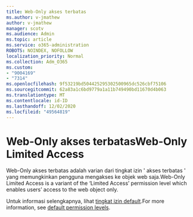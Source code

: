 ```yaml
---
title: Web-Only akses terbatas
ms.author: v-jmathew
author: v-jmathew
manager: scotv
ms.audience: Admin
ms.topic: article
ms.service: o365-administration
ROBOTS: NOINDEX, NOFOLLOW
localization_priority: Normal
ms.collection: Adm_O365
ms.custom:
- "9004169"
- "7314"
ms.openlocfilehash: 9f53219bd504425295302500965dc526cbf75106
ms.sourcegitcommit: 62a83a1c6bd9779a1a11b749490bd11670d4b063
ms.translationtype: MT
ms.contentlocale: id-ID
ms.lasthandoff: 12/02/2020
ms.locfileid: "49564819"
---
```

# <a name="web-only-limited-access"></a><span data-ttu-id="a3098-102">Web-Only akses terbatas</span><span class="sxs-lookup"><span data-stu-id="a3098-102">Web-Only Limited Access</span></span>

<span data-ttu-id="a3098-103">Web-Only akses terbatas adalah varian dari tingkat izin ' akses terbatas ' yang memungkinkan pengguna mengakses ke objek web saja.</span><span class="sxs-lookup"><span data-stu-id="a3098-103">Web-Only Limited Access is a variant of the ‘Limited Access’ permission level which enables users’ access to the web object only.</span></span>

<span data-ttu-id="a3098-104">Untuk informasi selengkapnya, lihat [tingkat izin default](https://docs.microsoft.com/sharepoint/understanding-permission-levels#default-permission-levels).</span><span class="sxs-lookup"><span data-stu-id="a3098-104">For more information, see [default permission levels](https://docs.microsoft.com/sharepoint/understanding-permission-levels#default-permission-levels).</span></span>
